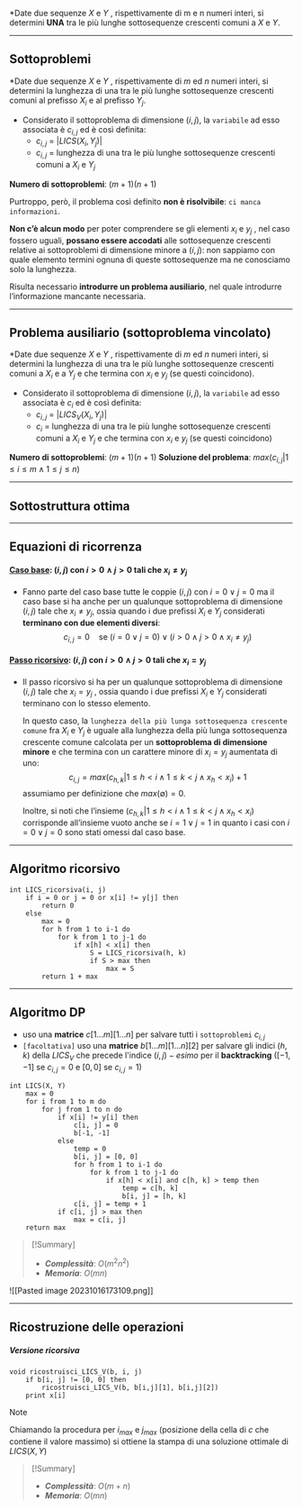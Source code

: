 *Date due sequenze $X$ e $Y$ , rispettivamente di m e n numeri interi, si determini **UNA** tra le più lunghe sottosequenze crescenti comuni a $X$ e $Y$.

---
## Sottoproblemi

*Date due sequenze $X$ e $Y$ , rispettivamente di $m$ ed $n$ numeri interi, si determini la lunghezza di una tra le più lunghe sottosequenze crescenti comuni al prefisso $X_i$ e al prefisso $Y_j$.

- Considerato il sottoproblema di dimensione $(i, j)$, la `variabile` ad esso associata è $c_{i, j}$ ed è così definita:
	- $c_{i, j}$ = $|LICS(X_i, Y_j)|$
	- $c_{i, j}$ = lunghezza di una tra le più lunghe sottosequenze crescenti comuni a $X_i$ e $Y_j$

**Numero di sottoproblemi**: $(m+1)(n+1)$

Purtroppo, però, il problema così definito **non è risolvibile**: `ci manca informazioni`.

**Non c’è alcun modo** per poter comprendere se gli elementi $x_i$ e $y_j$ , nel caso fossero uguali, **possano essere accodati** alle sottosequenze crescenti relative ai sottoproblemi di dimensione minore a $(i, j)$: non sappiamo con quale elemento termini ognuna di queste sottosequenze ma ne conosciamo solo la lunghezza.

Risulta necessario **introdurre un problema ausiliario**, nel quale introdurre l’informazione mancante necessaria.

---
## Problema ausiliario (sottoproblema vincolato)

*Date due sequenze $X$ e $Y$ , rispettivamente di $m$ ed $n$ numeri interi, si determini la lunghezza di una tra le più lunghe sottosequenze crescenti comuni a $X_i$ e a $Y_j$ e che termina con $x_i$ e $y_j$ (se questi coincidono).

- Considerato il sottoproblema di dimensione $(i, j)$, la `variabile` ad esso associata è $c_i$ ed è così definita:
	- $c_{i, j}$ = $|LICS_V(X_i, Y_j)|$
	- $c_{i}$ = lunghezza di una tra le più lunghe sottosequenze crescenti comuni a $X_i$ e $Y_j$ e che termina con $x_i$ e $y_j$ (se questi coincidono)

**Numero di sottoproblemi**: $(m+1)(n+1)$
**Soluzione del problema**: $max({c_{i, j} | 1 \leq i \leq m \land 1 \leq j \leq n})$

---
## Sottostruttura ottima



---
## Equazioni di ricorrenza
#### <u>**Caso base**</u>: $(i, j)$ con $i > 0 \land j > 0$ tali che $x_i \neq y_j$
- Fanno parte del caso base tutte le coppie $(i, j)$ con $i = 0 \lor j = 0$ ma il caso base si ha anche per un qualunque sottoproblema di dimensione $(i, j)$ tale che $x_i \neq y_j$, ossia quando i due prefissi $X_i$ e $Y_j$ considerati **terminano con due elementi diversi**:
$$ c_{i, j} = 0 \quad\text{se } (i = 0 \lor j = 0) \lor (i > 0 \land j > 0 \land x_i \neq y_j)$$

#### <u>**Passo ricorsivo**</u>: $(i, j)$ con $i > 0 \land j > 0$ tali che $x_i = y_j$
- Il passo ricorsivo si ha per un qualunque sottoproblema di dimensione $(i, j)$ tale che $x_i = y_j$ , ossia quando i due prefissi $X_i$ e $Y_j$ considerati terminano con lo stesso elemento.

	In questo caso, la `lunghezza della più lunga sottosequenza crescente comune` fra $X_i$ e $Y_j$ è uguale alla lunghezza della più lunga sottosequenza crescente comune calcolata per un **sottoproblema di dimensione minore** e che termina con un carattere minore di $x_i = y_j$ aumentata di uno:
	$$c_{i, j} = max({c_{h, k} | 1 \leq h < i \land 1 \leq k < j \land x_h < x_i}) + 1$$
	assumiamo per definizione che $max(∅) = 0$.
	
	Inoltre, si noti che l’insieme $(c_{h,k} | 1 \leq h < i \land 1 \leq k < j \land x_h < x_i)$ corrisponde all’insieme vuoto anche se $i = 1 \lor j = 1$ in quanto i casi con $i = 0 \lor j = 0$ sono stati omessi dal caso base.

---
## Algoritmo ricorsivo

``` Pseudocodice TI:"LICS_ricorsiva" "FOLD"
int LICS_ricorsiva(i, j)
	if i = 0 or j = 0 or x[i] != y[j] then
		return 0
	else
		max = 0
		for h from 1 to i-1 do
			for k from 1 to j-1 do
				if x[h] < x[i] then 
					S = LICS_ricorsiva(h, k)
					if S > max then
						max = S
		return 1 + max
```

---
## Algoritmo DP

- uso una **matrice** $c[1...m][1...n]$ per salvare tutti i `sottoproblemi` $c_{i,j}$
- `[facoltativa]` uso una **matrice** $b[1...m][1...n][2]$ per salvare gli indici $(h, k)$ della $LICS_V$ che precede l'indice $(i, j)-esimo$ per il **backtracking** ($[-1, -1]$ se $c_{i, j} = 0$ e $[0, 0]$ se $c_{i,j} = 1$)

``` Pseudocodice TI:"LICS" "FOLD"
int LICS(X, Y) 
	max = 0
	for i from 1 to m do 
		for j from 1 to n do
			if x[i] != y[i] then
				c[i, j] = 0
				b[-1, -1]
			else
				temp = 0
				b[i, j] = [0, 0]
				for h from 1 to i-1 do
					for k from 1 to j-1 do
						if x[h] < x[i] and c[h, k] > temp then
							temp = c[h, k]
							b[i, j] = [h, k]
				c[i, j] = temp + 1
			if c[i, j] > max then
				max = c[i, j]
	return max
```

> [!Summary]
> - ***Complessità***: $O(m^2n^2)$
> - ***Memoria***: $O(mn)$


![[Pasted image 20231016173109.png]]

---
## Ricostruzione delle operazioni

##### Versione ricorsiva

``` Pseudocodice TI:"ricostruisci_LICS_V" "FOLD"
void ricostruisci_LICS_V(b, i, j)
	if b[i, j] != [0, 0] then
		ricostruisci_LICS_V(b, b[i,j][1], b[i,j][2])
	print x[i]
```

>[!Note]
>Chiamando la procedura per $i_{max}$ e $j_{max}$ (posizione della cella di $c$ che contiene il valore massimo) si ottiene la stampa di una soluzione ottimale di $LICS(X, Y)$

> [!Summary]
> - ***Complessità***: $O(m+n)$
> - ***Memoria***: $O(mn)$

